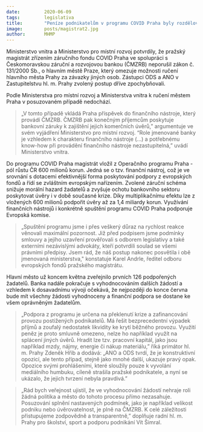 ```yaml
---
date:         2020-06-09
tags:         legislativa
title:        "Peníze podnikatelům v programu COVID Praha byly rozdělovány v souladu se zákonem o hl. m. Praze"
image: 	      posts/magistrat2.jpg
author:       MHMP
---
```


Ministerstvo vnitra a Ministerstvo pro místní rozvoj potvrdily, že pražský magistrát zřízením záručního fondu COVID Praha ve spolupráci s Českomoravskou záruční a rozvojovou bankou (ČMZRB) neporušil zákon č. 131/2000 Sb., o hlavním městě Praze, který omezuje možnosti ručení hlavního města Prahy za závazky jiných osob. Zástupci ODS a ANO v Zastupitelstvu hl. m. Prahy zvolený postup dříve zpochybňovali.

Podle Ministerstva pro místní rozvoj a Ministerstva vnitra k ručení městem Praha v posuzovaném případě nedochází. 

> „V tomto případě vkládá Praha příspěvek do finančního nástroje, který provádí ČMZRB. ČMZRB pak konečným příjemcům poskytuje bankovní záruky k zajištění jejich komerčních úvěrů,” argumentuje ve svém vyjádření Ministerstvo pro místní rozvoj. “Role jmenované banky je vzhledem k charakteru finančního nástroje (...) a potřebnému know-how při provádění finančního nástroje nezastupitelná,” uvádí Ministerstvo vnitra.

Do programu COVID Praha magistrát vložil z Operačního programu Praha - pól růstu ČR 600 milionů korun. Jedná se o tzv. finanční nástroj, což je ve srovnání s dotacemi efektivnější forma poskytování podpory z evropských fondů a řídí se zvláštním evropským nařízením. Zvolené záruční schéma snižuje morální hazard žadatelů a zvyšuje ochotu bankovního sektoru poskytovat úvěry i v době současné krize. Díky multiplikačnímu efektu lze z vložených 600 milionů podpořit úvěry až za 1,4 miliardy korun. Využívání finančních nástrojů i konkrétně spuštění programu COVID Praha podporuje Evropská komise.

> „Spuštění programu jsme i přes veškerý důraz na rychlost reakce věnovali maximální pozornost. Již před podpisem jsme podmínky smlouvy a jejího uzavření prověřovali s odborem legislativy a také externími nezávislými advokáty, kteří potvrdili soulad se všemi právními předpisy. Jsem rád, že náš postup nakonec posvětila i obě jmenovaná ministerstva," konstatuje Karel Andrle, ředitel odboru evropských fondů pražského magistrátu.

Hlavní město už koncem května zveřejnilo prvních 126 podpořených žadatelů. Banka nadále pokračuje s vyhodnocováním dalších žádostí a vzhledem k dosavadnímu vývoji očekává, že nejpozději do konce června bude mít všechny žádosti vyhodnoceny a finanční podpora se dostane ke všem oprávněným žadatelům.

> „Podpora z programu je určena na překlenutí krize a zafinancování provozu postižených podnikatelů. Má řešit bezprecedentní výpadek příjmů a zoufalý nedostatek likvidity ke krytí běžného provozu. Využití peněz je proto smluvně omezeno, nelze ho například využít na splácení jiných úvěrů. Hradit lze tzv. pracovní kapitál, jako jsou například mzdy, nájmy, energie či nákup materiálu,” říká primátor hl. m. Prahy Zdeněk Hřib a dodává: „ANO a ODS tvrdí, že je konstruktivní opozicí, ale tento případ, stejně jako mnohé další, ukazuje pravý opak. Opozice svými prohlášeními, které sloužily pouze k vyvolání mediálního humbuku, cíleně strašila pražské podnikatele, a nyní se ukázalo, že jejich tvrzení nebyla pravdivá.”

> „Rád bych veřejnost ujistil, že ve vyhodnocování žádostí nehraje roli žádná politika a město do tohoto procesu přímo nezasahuje. Posuzování splnění nastavených podmínek, jako je například velikost podniku nebo úvěrovatelnost, je plně na ČMZRB. K celé záležitosti přistupujeme zodpovědně a transparentně,” doplňuje radní hl. m. Prahy pro školství, sport a podporu podnikání Vít Šimral.
